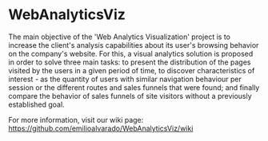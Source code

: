 # WebAnalyticsViz
The main objective of the 'Web Analytics Visualization' project is to increase the client's analysis capabilities about its user's browsing behavior on the company's website. For this, a visual analytics solution is proposed in order to solve three main tasks: to present the distribution of the pages visited by the users in a given period of time, to discover characteristics of interest - as the quantity of users with similar navigation behaviour per session or the different routes and sales funnels that were found; and finally compare the behavior of sales funnels of site visitors without a previously established goal.

For more information, visit our wiki page: https://github.com/emilioalvarado/WebAnalyticsViz/wiki 
